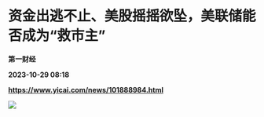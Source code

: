 # 资金出逃不止、美股摇摇欲坠，美联储能否成为“救市主”
**第一财经**

**2023-10-29 08:18**

**https://www.yicai.com/news/101888984.html**

![](https://pubimg-10000538.picsh.myqcloud.com/2022051203432118f9af352145b.jpg)